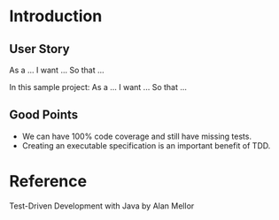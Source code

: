 # Introduction


## User Story
As a ...
I want ...
So that ...

In this sample project:
As a ...
I want ...
So that ...

## Good Points
- We can have 100% code coverage and still have missing tests.
- Creating an executable specification is an important benefit of TDD.

# Reference
Test-Driven Development with Java by Alan Mellor